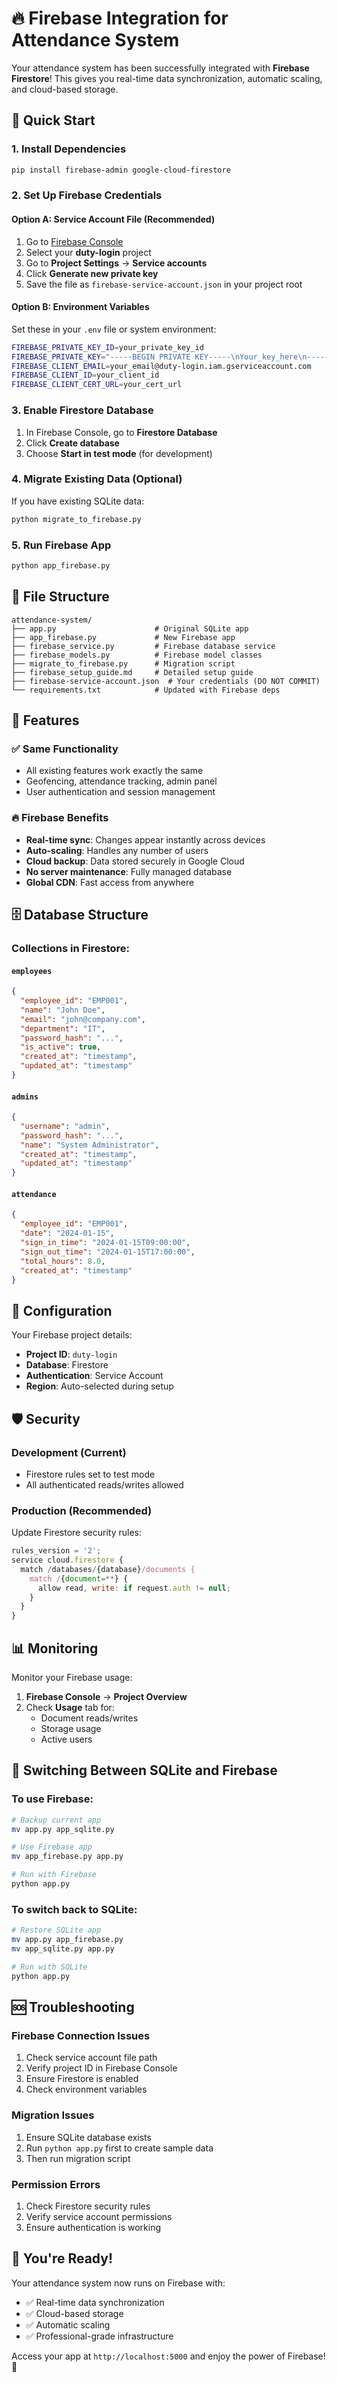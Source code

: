 # 🔥 Firebase Integration for Attendance System

Your attendance system has been successfully integrated with **Firebase Firestore**! This gives you real-time data synchronization, automatic scaling, and cloud-based storage.

## 🚀 Quick Start

### 1. Install Dependencies
```bash
pip install firebase-admin google-cloud-firestore
```

### 2. Set Up Firebase Credentials

#### Option A: Service Account File (Recommended)
1. Go to [Firebase Console](https://console.firebase.google.com/)
2. Select your **duty-login** project
3. Go to **Project Settings** → **Service accounts**
4. Click **Generate new private key**
5. Save the file as `firebase-service-account.json` in your project root

#### Option B: Environment Variables
Set these in your `.env` file or system environment:
```bash
FIREBASE_PRIVATE_KEY_ID=your_private_key_id
FIREBASE_PRIVATE_KEY="-----BEGIN PRIVATE KEY-----\nYour_key_here\n-----END PRIVATE KEY-----\n"
FIREBASE_CLIENT_EMAIL=your_email@duty-login.iam.gserviceaccount.com
FIREBASE_CLIENT_ID=your_client_id
FIREBASE_CLIENT_CERT_URL=your_cert_url
```

### 3. Enable Firestore Database
1. In Firebase Console, go to **Firestore Database**
2. Click **Create database**
3. Choose **Start in test mode** (for development)

### 4. Migrate Existing Data (Optional)
If you have existing SQLite data:
```bash
python migrate_to_firebase.py
```

### 5. Run Firebase App
```bash
python app_firebase.py
```

## 📁 File Structure

```
attendance-system/
├── app.py                      # Original SQLite app
├── app_firebase.py             # New Firebase app
├── firebase_service.py         # Firebase database service
├── firebase_models.py          # Firebase model classes
├── migrate_to_firebase.py      # Migration script
├── firebase_setup_guide.md     # Detailed setup guide
├── firebase-service-account.json  # Your credentials (DO NOT COMMIT)
└── requirements.txt            # Updated with Firebase deps
```

## 🎯 Features

### ✅ **Same Functionality**
- All existing features work exactly the same
- Geofencing, attendance tracking, admin panel
- User authentication and session management

### 🔥 **Firebase Benefits**
- **Real-time sync**: Changes appear instantly across devices
- **Auto-scaling**: Handles any number of users
- **Cloud backup**: Data stored securely in Google Cloud
- **No server maintenance**: Fully managed database
- **Global CDN**: Fast access from anywhere

## 🗄️ Database Structure

### Collections in Firestore:

#### `employees`
```json
{
  "employee_id": "EMP001",
  "name": "John Doe", 
  "email": "john@company.com",
  "department": "IT",
  "password_hash": "...",
  "is_active": true,
  "created_at": "timestamp",
  "updated_at": "timestamp"
}
```

#### `admins`
```json
{
  "username": "admin",
  "password_hash": "...",
  "name": "System Administrator",
  "created_at": "timestamp",
  "updated_at": "timestamp"
}
```

#### `attendance`
```json
{
  "employee_id": "EMP001",
  "date": "2024-01-15",
  "sign_in_time": "2024-01-15T09:00:00",
  "sign_out_time": "2024-01-15T17:00:00",
  "total_hours": 8.0,
  "created_at": "timestamp"
}
```

## 🔧 Configuration

Your Firebase project details:
- **Project ID**: `duty-login`
- **Database**: Firestore
- **Authentication**: Service Account
- **Region**: Auto-selected during setup

## 🛡️ Security

### Development (Current)
- Firestore rules set to test mode
- All authenticated reads/writes allowed

### Production (Recommended)
Update Firestore security rules:
```javascript
rules_version = '2';
service cloud.firestore {
  match /databases/{database}/documents {
    match /{document=**} {
      allow read, write: if request.auth != null;
    }
  }
}
```

## 📊 Monitoring

Monitor your Firebase usage:
1. **Firebase Console** → **Project Overview**
2. Check **Usage** tab for:
   - Document reads/writes
   - Storage usage
   - Active users

## 🔄 Switching Between SQLite and Firebase

### To use Firebase:
```bash
# Backup current app
mv app.py app_sqlite.py

# Use Firebase app
mv app_firebase.py app.py

# Run with Firebase
python app.py
```

### To switch back to SQLite:
```bash
# Restore SQLite app
mv app.py app_firebase.py
mv app_sqlite.py app.py

# Run with SQLite
python app.py
```

## 🆘 Troubleshooting

### Firebase Connection Issues
1. Check service account file path
2. Verify project ID in Firebase Console
3. Ensure Firestore is enabled
4. Check environment variables

### Migration Issues
1. Ensure SQLite database exists
2. Run `python app.py` first to create sample data
3. Then run migration script

### Permission Errors
1. Check Firestore security rules
2. Verify service account permissions
3. Ensure authentication is working

## 🎉 You're Ready!

Your attendance system now runs on Firebase with:
- ✅ Real-time data synchronization
- ✅ Cloud-based storage  
- ✅ Automatic scaling
- ✅ Professional-grade infrastructure

Access your app at `http://localhost:5000` and enjoy the power of Firebase! 🚀

